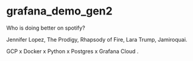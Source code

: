 # grafana_demo_gen2
Who is doing better on spotify? 

Jennifer Lopez, The Prodigy, Rhapsody of Fire, Lara Trump, Jamiroquai. 

GCP x Docker x Python x Postgres x Grafana Cloud .
